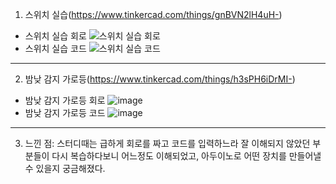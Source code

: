 1. 스위치 실습(https://www.tinkercad.com/things/gnBVN2lH4uH-)
- 스위치 실습 회로
![스위치 실습 회로](https://github.com/sejongsmarcle/2024_Spring_SMARCLE_Snaegi_Study/assets/156187016/36b7003d-5554-420d-a28d-8c9ebcd705af)
- 스위치 실습 코드
![스위치 실습 코드](https://github.com/sejongsmarcle/2024_Spring_SMARCLE_Snaegi_Study/assets/156187016/5860aa90-c5c6-4729-8048-341230d1eaf2)

--------------
2. 밤낮 감지 가로등(https://www.tinkercad.com/things/h3sPH6iDrMI-)
- 밤낮 감지 가로등 회로
![image](https://github.com/sejongsmarcle/2024_Spring_SMARCLE_Snaegi_Study/assets/156187016/7e1faab8-d066-4393-a69c-d5e05948838c)
- 밤낮 감지 가로등 코드
![image](https://github.com/sejongsmarcle/2024_Spring_SMARCLE_Snaegi_Study/assets/156187016/b444693a-6636-4e91-943a-7813700ad2fc)


-----------------
3. 느낀 점:
 스터디때는 급하게 회로를 짜고 코드를 입력하느라 잘 이해되지 않았던 부분들이 다시 복습하다보니 어느정도 이해되었고, 아두이노로 어떤 장치를 만들어낼 수 있을지 궁금해졌다.

